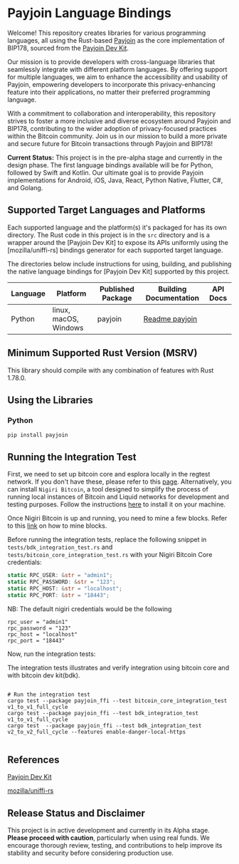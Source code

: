 # Payjoin Language Bindings

Welcome! This repository creates libraries for various programming languages, all using the Rust-based [Payjoin](https://github.com/payjoin/rust-payjoin) as the core implementation of BIP178, sourced from the [Payjoin Dev Kit](https://payjoindevkit.org/).

Our mission is to provide developers with cross-language libraries that seamlessly integrate with different platform languages. By offering support for multiple languages, we aim to enhance the accessibility and usability of Payjoin, empowering developers to incorporate this privacy-enhancing feature into their applications, no matter their preferred programming language.

With a commitment to collaboration and interoperability, this repository strives to foster a more inclusive and diverse ecosystem around Payjoin and BIP178, contributing to the wider adoption of privacy-focused practices within the Bitcoin community. Join us in our mission to build a more private and secure future for Bitcoin transactions through Payjoin and BIP178!

**Current Status:**
This project is in the pre-alpha stage and currently in the design phase. The first language bindings available will be for Python, followed by Swift and Kotlin. Our ultimate goal is to provide Payjoin implementations for Android, iOS, Java, React, Python Native, Flutter, C#, and Golang.

## Supported Target Languages and Platforms

Each supported language and the platform(s) it's packaged for has its own directory. The Rust code in this project is in the `src` directory and is a wrapper around the [Payjoin Dev Kit] to expose its APIs uniformly using the [mozilla/uniffi-rs] bindings generator for each supported target language.

The directories below include instructions for using, building, and publishing the native language bindings for [Payjoin Dev Kit] supported by this project.

| Language | Platform              | Published Package | Building Documentation             | API Docs |
|----------|-----------------------|-------------------|------------------------------------|----------|
| Python   | linux, macOS, Windows | payjoin           | [Readme payjoin](python/README.md) |          |

## Minimum Supported Rust Version (MSRV)

This library should compile with any combination of features with Rust 1.78.0.

## Using the Libraries

### Python

```shell
pip install payjoin

```
## Running the Integration Test

First, we need to set up bitcoin core and esplora locally in the regtest network. If you don't have these, please refer to this [page](https://learn.saylor.org/mod/page/view.php?id=36347). Alternatively, you can install `Nigiri Bitcoin`, a tool designed to simplify the process of running local instances of Bitcoin and Liquid networks for development and testing purposes. Follow the instructions [here](https://github.com/vulpemventures/nigiri) to install it on your machine.

Once Nigiri Bitcoin is up and running, you need to mine a few blocks. Refer to this [link](https://developer.bitcoin.org/reference/rpc/generatetoaddress.html?highlight=generate) on how to mine blocks.

Before running the integration tests, replace the following snippet in `tests/bdk_integration_test.rs` and `tests/bitcoin_core_integration_test.rs` with your Nigiri Bitcoin Core credentials:

```rust
static RPC_USER: &str = "admin1";
static RPC_PASSWORD: &str = "123";
static RPC_HOST: &str = "localhost";
static RPC_PORT: &str = "18443";

```

NB: The default nigiri credentials would be the following

```
rpc_user = "admin1"
rpc_password = "123"
rpc_host = "localhost"
rpc_port = "18443"
```

Now, run the integration tests:

The integration tests illustrates and verify integration using bitcoin core and with bitcoin dev kit(bdk).

```shell

# Run the integration test
cargo test --package payjoin_ffi --test bitcoin_core_integration_test v1_to_v1_full_cycle
cargo test --package payjoin_ffi --test bdk_integration_test v1_to_v1_full_cycle
cargo test  --package payjoin_ffi --test bdk_integration_test v2_to_v2_full_cycle --features enable-danger-local-https


```
## References

[Payjoin Dev Kit](https://payjoindevkit.org/)

[mozilla/uniffi-rs](https://github.com/mozilla/uniffi-rs)

## Release Status and Disclaimer

This project is in active development and currently in its Alpha stage. **Please proceed with caution**, particularly when using real funds.
We encourage thorough review, testing, and contributions to help improve its stability and security before considering production use.
